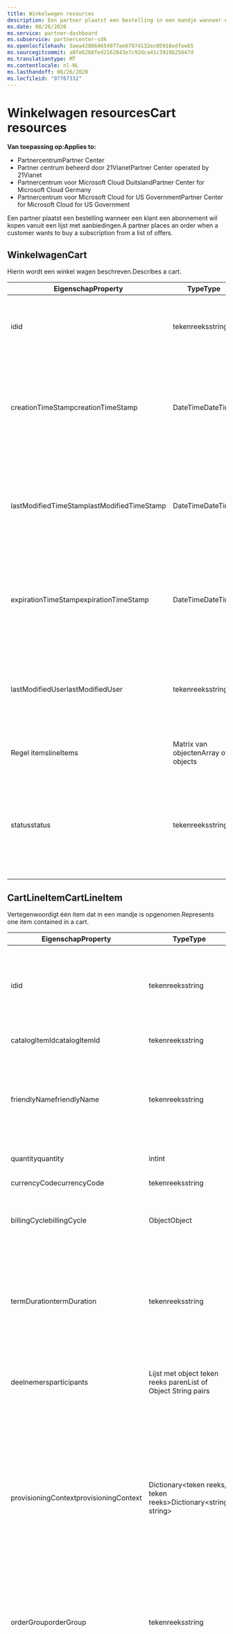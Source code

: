 ```yaml
---
title: Winkelwagen resources
description: Een partner plaatst een bestelling in een mandje wanneer een klant een abonnement wil kopen vanuit een lijst met aanbiedingen.
ms.date: 08/26/2020
ms.service: partner-dashboard
ms.subservice: partnercenter-sdk
ms.openlocfilehash: 3aea428064654077ae67974132ec05918edfee65
ms.sourcegitcommit: a8fe6268fed2162843e7c92dca41c3919b25647d
ms.translationtype: MT
ms.contentlocale: nl-NL
ms.lasthandoff: 08/26/2020
ms.locfileid: "97767332"
---
```

# <a name="cart-resources"></a><span data-ttu-id="95637-103">Winkelwagen resources</span><span class="sxs-lookup"><span data-stu-id="95637-103">Cart resources</span></span>

<span data-ttu-id="95637-104">**Van toepassing op:**</span><span class="sxs-lookup"><span data-stu-id="95637-104">**Applies to:**</span></span>

- <span data-ttu-id="95637-105">Partnercentrum</span><span class="sxs-lookup"><span data-stu-id="95637-105">Partner Center</span></span>
- <span data-ttu-id="95637-106">Partner centrum beheerd door 21Vianet</span><span class="sxs-lookup"><span data-stu-id="95637-106">Partner Center operated by 21Vianet</span></span>
- <span data-ttu-id="95637-107">Partnercentrum voor Microsoft Cloud Duitsland</span><span class="sxs-lookup"><span data-stu-id="95637-107">Partner Center for Microsoft Cloud Germany</span></span>
- <span data-ttu-id="95637-108">Partnercentrum voor Microsoft Cloud for US Government</span><span class="sxs-lookup"><span data-stu-id="95637-108">Partner Center for Microsoft Cloud for US Government</span></span>

<span data-ttu-id="95637-109">Een partner plaatst een bestelling wanneer een klant een abonnement wil kopen vanuit een lijst met aanbiedingen.</span><span class="sxs-lookup"><span data-stu-id="95637-109">A partner places an order when a customer wants to buy a subscription from a list of offers.</span></span>

## <a name="cart"></a><span data-ttu-id="95637-110">Winkelwagen</span><span class="sxs-lookup"><span data-stu-id="95637-110">Cart</span></span>

<span data-ttu-id="95637-111">Hierin wordt een winkel wagen beschreven.</span><span class="sxs-lookup"><span data-stu-id="95637-111">Describes a cart.</span></span>

| <span data-ttu-id="95637-112">Eigenschap</span><span class="sxs-lookup"><span data-stu-id="95637-112">Property</span></span>              | <span data-ttu-id="95637-113">Type</span><span class="sxs-lookup"><span data-stu-id="95637-113">Type</span></span>             | <span data-ttu-id="95637-114">Beschrijving</span><span class="sxs-lookup"><span data-stu-id="95637-114">Description</span></span>                                                                                            |
|-----------------------|------------------|--------------------------------------------------------------------------------------------------------|
| <span data-ttu-id="95637-115">id</span><span class="sxs-lookup"><span data-stu-id="95637-115">id</span></span>                    | <span data-ttu-id="95637-116">tekenreeks</span><span class="sxs-lookup"><span data-stu-id="95637-116">string</span></span>           | <span data-ttu-id="95637-117">Een winkel wagen-id die is opgegeven bij het maken van de winkel wagen.</span><span class="sxs-lookup"><span data-stu-id="95637-117">A cart identifier that is supplied upon successful creation of the cart.</span></span>                               |
| <span data-ttu-id="95637-118">creationTimeStamp</span><span class="sxs-lookup"><span data-stu-id="95637-118">creationTimeStamp</span></span>     | <span data-ttu-id="95637-119">DateTime</span><span class="sxs-lookup"><span data-stu-id="95637-119">DateTime</span></span>         | <span data-ttu-id="95637-120">De datum waarop de winkel wagen is gemaakt, in datum-tijd notatie.</span><span class="sxs-lookup"><span data-stu-id="95637-120">The date the cart was created, in date-time format.</span></span> <span data-ttu-id="95637-121">Wordt toegepast bij het maken van de winkel wagen.</span><span class="sxs-lookup"><span data-stu-id="95637-121">Applied upon successful creation of the cart.</span></span>      |
| <span data-ttu-id="95637-122">lastModifiedTimeStamp</span><span class="sxs-lookup"><span data-stu-id="95637-122">lastModifiedTimeStamp</span></span> | <span data-ttu-id="95637-123">DateTime</span><span class="sxs-lookup"><span data-stu-id="95637-123">DateTime</span></span>         | <span data-ttu-id="95637-124">De datum waarop de winkel wagen voor het laatst is bijgewerkt, in datum-tijd notatie.</span><span class="sxs-lookup"><span data-stu-id="95637-124">The date the cart was last updated, in date-time format.</span></span> <span data-ttu-id="95637-125">Wordt toegepast bij het maken van de winkel wagen.</span><span class="sxs-lookup"><span data-stu-id="95637-125">Applied upon successful creation of the cart.</span></span> |
| <span data-ttu-id="95637-126">expirationTimeStamp</span><span class="sxs-lookup"><span data-stu-id="95637-126">expirationTimeStamp</span></span>   | <span data-ttu-id="95637-127">DateTime</span><span class="sxs-lookup"><span data-stu-id="95637-127">DateTime</span></span>         | <span data-ttu-id="95637-128">De datum waarop de winkel wagen verloopt, in datum-tijd notatie.</span><span class="sxs-lookup"><span data-stu-id="95637-128">The date the cart will expire, in date-time format.</span></span> <span data-ttu-id="95637-129">Wordt toegepast bij het maken van de winkel wagen.</span><span class="sxs-lookup"><span data-stu-id="95637-129">Applied upon successful creation of cart.</span></span>          |
| <span data-ttu-id="95637-130">lastModifiedUser</span><span class="sxs-lookup"><span data-stu-id="95637-130">lastModifiedUser</span></span>      | <span data-ttu-id="95637-131">tekenreeks</span><span class="sxs-lookup"><span data-stu-id="95637-131">string</span></span>           | <span data-ttu-id="95637-132">De gebruiker die de winkel wagen het laatst heeft bijgewerkt.</span><span class="sxs-lookup"><span data-stu-id="95637-132">The user who last updated the cart.</span></span> <span data-ttu-id="95637-133">Wordt toegepast bij het maken van de winkel wagen.</span><span class="sxs-lookup"><span data-stu-id="95637-133">Applied upon successful creation of cart.</span></span>                          |
| <span data-ttu-id="95637-134">Regel items</span><span class="sxs-lookup"><span data-stu-id="95637-134">lineItems</span></span>             | <span data-ttu-id="95637-135">Matrix van objecten</span><span class="sxs-lookup"><span data-stu-id="95637-135">Array of objects</span></span> | <span data-ttu-id="95637-136">Een matrix met [CartLineItem](#cartlineitem) -resources.</span><span class="sxs-lookup"><span data-stu-id="95637-136">An Array of [CartLineItem](#cartlineitem) resources.</span></span>                                                   |
| <span data-ttu-id="95637-137">status</span><span class="sxs-lookup"><span data-stu-id="95637-137">status</span></span>                | <span data-ttu-id="95637-138">tekenreeks</span><span class="sxs-lookup"><span data-stu-id="95637-138">string</span></span>           | <span data-ttu-id="95637-139">De status van de winkel wagen.</span><span class="sxs-lookup"><span data-stu-id="95637-139">The status of the cart.</span></span> <span data-ttu-id="95637-140">Mogelijke waarden zijn ' Active ' (kunnen worden bijgewerkt/verzonden) en ' geordend ' (is al verzonden).</span><span class="sxs-lookup"><span data-stu-id="95637-140">Possible values are "Active" (can be updated/submitted) and "Ordered" (has already been submitted).</span></span> |

## <a name="cartlineitem"></a><span data-ttu-id="95637-141">CartLineItem</span><span class="sxs-lookup"><span data-stu-id="95637-141">CartLineItem</span></span>

<span data-ttu-id="95637-142">Vertegenwoordigt één item dat in een mandje is opgenomen.</span><span class="sxs-lookup"><span data-stu-id="95637-142">Represents one item contained in a cart.</span></span>

| <span data-ttu-id="95637-143">Eigenschap</span><span class="sxs-lookup"><span data-stu-id="95637-143">Property</span></span>             | <span data-ttu-id="95637-144">Type</span><span class="sxs-lookup"><span data-stu-id="95637-144">Type</span></span>                             | <span data-ttu-id="95637-145">Beschrijving</span><span class="sxs-lookup"><span data-stu-id="95637-145">Description</span></span>                                                                                                                                           |
|----------------------|----------------------------------|-------------------------------------------------------------------------------------------------------------------------------------------------------|
| <span data-ttu-id="95637-146">id</span><span class="sxs-lookup"><span data-stu-id="95637-146">id</span></span>                   | <span data-ttu-id="95637-147">tekenreeks</span><span class="sxs-lookup"><span data-stu-id="95637-147">string</span></span>                           | <span data-ttu-id="95637-148">Een unieke id voor een winkelwagen regel item.</span><span class="sxs-lookup"><span data-stu-id="95637-148">A unique identifier for a cart line item.</span></span> <span data-ttu-id="95637-149">Wordt toegepast bij het maken van de winkel wagen.</span><span class="sxs-lookup"><span data-stu-id="95637-149">Applied upon successful creation of cart.</span></span>                                                                   |
| <span data-ttu-id="95637-150">catalogItemId</span><span class="sxs-lookup"><span data-stu-id="95637-150">catalogItemId</span></span>        | <span data-ttu-id="95637-151">tekenreeks</span><span class="sxs-lookup"><span data-stu-id="95637-151">string</span></span>                           | <span data-ttu-id="95637-152">De id van het catalogus item.</span><span class="sxs-lookup"><span data-stu-id="95637-152">The catalog item identifier.</span></span>                                                                                                                          |
| <span data-ttu-id="95637-153">friendlyName</span><span class="sxs-lookup"><span data-stu-id="95637-153">friendlyName</span></span>         | <span data-ttu-id="95637-154">tekenreeks</span><span class="sxs-lookup"><span data-stu-id="95637-154">string</span></span>                           | <span data-ttu-id="95637-155">Optioneel.</span><span class="sxs-lookup"><span data-stu-id="95637-155">Optional.</span></span> <span data-ttu-id="95637-156">De beschrijvende naam voor het item dat is gedefinieerd door de partner om dubbel zinnigheid te helpen.</span><span class="sxs-lookup"><span data-stu-id="95637-156">The friendly name for the item defined by the partner to help disambiguate.</span></span>                                                                 |
| <span data-ttu-id="95637-157">quantity</span><span class="sxs-lookup"><span data-stu-id="95637-157">quantity</span></span>             | <span data-ttu-id="95637-158">int</span><span class="sxs-lookup"><span data-stu-id="95637-158">int</span></span>                              | <span data-ttu-id="95637-159">Het aantal licenties of exemplaren.</span><span class="sxs-lookup"><span data-stu-id="95637-159">The number of licenses or instances.</span></span>                                                                                                                  |
| <span data-ttu-id="95637-160">currencyCode</span><span class="sxs-lookup"><span data-stu-id="95637-160">currencyCode</span></span>         | <span data-ttu-id="95637-161">tekenreeks</span><span class="sxs-lookup"><span data-stu-id="95637-161">string</span></span>                           | <span data-ttu-id="95637-162">De valuta code.</span><span class="sxs-lookup"><span data-stu-id="95637-162">The currency code.</span></span>                                                                                                                                    |
| <span data-ttu-id="95637-163">billingCycle</span><span class="sxs-lookup"><span data-stu-id="95637-163">billingCycle</span></span>         | <span data-ttu-id="95637-164">Object</span><span class="sxs-lookup"><span data-stu-id="95637-164">Object</span></span>                           | <span data-ttu-id="95637-165">Het type facturerings cyclus dat voor de huidige periode is ingesteld.</span><span class="sxs-lookup"><span data-stu-id="95637-165">The type of billing cycle set for the current period.</span></span>                                                                                                 |
| <span data-ttu-id="95637-166">termDuration</span><span class="sxs-lookup"><span data-stu-id="95637-166">termDuration</span></span>         | <span data-ttu-id="95637-167">tekenreeks</span><span class="sxs-lookup"><span data-stu-id="95637-167">string</span></span>                           | <span data-ttu-id="95637-168">Een ISO 8601-representatie van de duur van de term.</span><span class="sxs-lookup"><span data-stu-id="95637-168">An ISO 8601 representation of the term's duration.</span></span> <span data-ttu-id="95637-169">De huidige ondersteunde waarden zijn P1M (1 maand), P1Y (1 jaar) en P3Y (3 jaar).</span><span class="sxs-lookup"><span data-stu-id="95637-169">The current supported values are P1M (1 month), P1Y (1 year) and P3Y (3 years).</span></span>                                |
| <span data-ttu-id="95637-170">deelnemers</span><span class="sxs-lookup"><span data-stu-id="95637-170">participants</span></span>         | <span data-ttu-id="95637-171">Lijst met object teken reeks paren</span><span class="sxs-lookup"><span data-stu-id="95637-171">List of Object String pairs</span></span>      | <span data-ttu-id="95637-172">Een verzameling partner on record (MPNID) voor de aankoop.</span><span class="sxs-lookup"><span data-stu-id="95637-172">A collection of PartnerId on Record (MPNID) on the purchase.</span></span>                                                                                          |
| <span data-ttu-id="95637-173">provisioningContext</span><span class="sxs-lookup"><span data-stu-id="95637-173">provisioningContext</span></span>  | <span data-ttu-id="95637-174">Dictionary<teken reeks, teken reeks></span><span class="sxs-lookup"><span data-stu-id="95637-174">Dictionary<string, string></span></span>       | <span data-ttu-id="95637-175">Aanvullende context die wordt gebruikt bij het inrichten van het aangeschafte item.</span><span class="sxs-lookup"><span data-stu-id="95637-175">Additional context used when provisioning the purchased item.</span></span> <span data-ttu-id="95637-176">Als u wilt weten welke waarden voor een bepaald item nodig zijn, raadpleegt u de eigenschap provisioningVariables van de SKU.</span><span class="sxs-lookup"><span data-stu-id="95637-176">To determine which values are needed for a particular item, refer to the SKU's provisioningVariables property.</span></span> |
| <span data-ttu-id="95637-177">orderGroup</span><span class="sxs-lookup"><span data-stu-id="95637-177">orderGroup</span></span>           | <span data-ttu-id="95637-178">tekenreeks</span><span class="sxs-lookup"><span data-stu-id="95637-178">string</span></span>                           | <span data-ttu-id="95637-179">Een groep om aan te geven welke items samen in dezelfde volg orde kunnen worden ingediend.</span><span class="sxs-lookup"><span data-stu-id="95637-179">A group to indicate which items can be submitted together in the same order.</span></span>                                                                          |
| <span data-ttu-id="95637-180">addonItems</span><span class="sxs-lookup"><span data-stu-id="95637-180">addonItems</span></span>           | <span data-ttu-id="95637-181">Lijst met **CartLineItem** -objecten</span><span class="sxs-lookup"><span data-stu-id="95637-181">List of **CartLineItem** objects</span></span> | <span data-ttu-id="95637-182">Een verzameling winkelwagen regel items voor addons.</span><span class="sxs-lookup"><span data-stu-id="95637-182">A collection of cart line items for addons.</span></span> <span data-ttu-id="95637-183">Deze items worden bij het basis abonnement aangeschaft dat het resultaat is van de aankoop van de hoofd mand regel van het artikel.</span><span class="sxs-lookup"><span data-stu-id="95637-183">These items will be purchased towards the base subscription that results from the root cart line item's purchase.</span></span> |
| <span data-ttu-id="95637-184">fout</span><span class="sxs-lookup"><span data-stu-id="95637-184">error</span></span>                | <span data-ttu-id="95637-185">Object</span><span class="sxs-lookup"><span data-stu-id="95637-185">Object</span></span>                           | <span data-ttu-id="95637-186">Wordt toegepast nadat het wagentje is gemaakt als er een fout is opgetreden.</span><span class="sxs-lookup"><span data-stu-id="95637-186">Applied after cart is created if an error occurred.</span></span>                                                                                                    |
| <span data-ttu-id="95637-187">renewsTo</span><span class="sxs-lookup"><span data-stu-id="95637-187">renewsTo</span></span>             | <span data-ttu-id="95637-188">Matrix van objecten</span><span class="sxs-lookup"><span data-stu-id="95637-188">Array of objects</span></span>                 | <span data-ttu-id="95637-189">Een matrix met [RenewsTo](#renewsto) -resources.</span><span class="sxs-lookup"><span data-stu-id="95637-189">An array of [RenewsTo](#renewsto) resources.</span></span>                                                                            |

## <a name="renewsto"></a><span data-ttu-id="95637-190">RenewsTo</span><span class="sxs-lookup"><span data-stu-id="95637-190">RenewsTo</span></span>

<span data-ttu-id="95637-191">Hiermee wordt één item aangeduid dat zich in een winkelwagen regel item bevindt.</span><span class="sxs-lookup"><span data-stu-id="95637-191">Represents one item contained in a cart line item.</span></span>

| <span data-ttu-id="95637-192">Eigenschap</span><span class="sxs-lookup"><span data-stu-id="95637-192">Property</span></span>              | <span data-ttu-id="95637-193">Type</span><span class="sxs-lookup"><span data-stu-id="95637-193">Type</span></span>             | <span data-ttu-id="95637-194">Vereist</span><span class="sxs-lookup"><span data-stu-id="95637-194">Required</span></span>        | <span data-ttu-id="95637-195">Beschrijving</span><span class="sxs-lookup"><span data-stu-id="95637-195">Description</span></span> |
|-----------------------|------------------|-----------------|-------------------------------------------------------------------------------------------------------------------------|
| <span data-ttu-id="95637-196">termDuration</span><span class="sxs-lookup"><span data-stu-id="95637-196">termDuration</span></span>          | <span data-ttu-id="95637-197">tekenreeks</span><span class="sxs-lookup"><span data-stu-id="95637-197">string</span></span>           | <span data-ttu-id="95637-198">No</span><span class="sxs-lookup"><span data-stu-id="95637-198">No</span></span>              | <span data-ttu-id="95637-199">Een ISO 8601-representatie van de duur van de verlengings termijn.</span><span class="sxs-lookup"><span data-stu-id="95637-199">An ISO 8601 representation of the renewal term's duration.</span></span> <span data-ttu-id="95637-200">De huidige ondersteunde waarden zijn **P1M** (1 maand) en **P1Y** (1 jaar).</span><span class="sxs-lookup"><span data-stu-id="95637-200">The current supported values are **P1M** (1 month) and **P1Y** (1 year).</span></span> |

### <a name="response-success-and-error-codes"></a><span data-ttu-id="95637-201">Geslaagde en fout codes</span><span class="sxs-lookup"><span data-stu-id="95637-201">Response success and error codes</span></span>

<span data-ttu-id="95637-202">Elk antwoord wordt geleverd met een HTTP-status code die aangeeft of de fout is opgetreden of mislukt en aanvullende informatie over fout opsporing.</span><span class="sxs-lookup"><span data-stu-id="95637-202">Each response comes with an HTTP status code that indicates success or failure and additional debugging information.</span></span> <span data-ttu-id="95637-203">Gebruik een hulp programma voor netwerk tracering om deze code, het fout type en aanvullende para meters te lezen.</span><span class="sxs-lookup"><span data-stu-id="95637-203">Use a network trace tool to read this code, error type, and additional parameters.</span></span> <span data-ttu-id="95637-204">Zie [fout codes voor Partner Center](error-codes.md)voor de volledige lijst.</span><span class="sxs-lookup"><span data-stu-id="95637-204">For the full list, see [Partner Center error codes](error-codes.md).</span></span>

## <a name="carterror"></a><span data-ttu-id="95637-205">CartError</span><span class="sxs-lookup"><span data-stu-id="95637-205">CartError</span></span>

<span data-ttu-id="95637-206">Hiermee wordt een fout aangeduid die zich voordoet nadat een mandje is gemaakt.</span><span class="sxs-lookup"><span data-stu-id="95637-206">Represents an error that occurs after a cart is created.</span></span>

| <span data-ttu-id="95637-207">Eigenschap</span><span class="sxs-lookup"><span data-stu-id="95637-207">Property</span></span>         | <span data-ttu-id="95637-208">Type</span><span class="sxs-lookup"><span data-stu-id="95637-208">Type</span></span>                                   | <span data-ttu-id="95637-209">Description</span><span class="sxs-lookup"><span data-stu-id="95637-209">Description</span></span>                                                                                   |
|------------------|----------------------------------------|-----------------------------------------------------------------------------------------------|
| <span data-ttu-id="95637-210">errorCode</span><span class="sxs-lookup"><span data-stu-id="95637-210">errorCode</span></span>        | [<span data-ttu-id="95637-211">Fout codes van partner centrum</span><span class="sxs-lookup"><span data-stu-id="95637-211">Partner Center error codes</span></span>](error-codes.md) | <span data-ttu-id="95637-212">Het type fout bij de wagen.</span><span class="sxs-lookup"><span data-stu-id="95637-212">The type of cart error.</span></span>                                                                       |
| <span data-ttu-id="95637-213">errorDescription</span><span class="sxs-lookup"><span data-stu-id="95637-213">errorDescription</span></span> | <span data-ttu-id="95637-214">tekenreeks</span><span class="sxs-lookup"><span data-stu-id="95637-214">string</span></span>                                 | <span data-ttu-id="95637-215">De fout beschrijving, inclusief opmerkingen over ondersteunde waarden, standaard waarden of limieten.</span><span class="sxs-lookup"><span data-stu-id="95637-215">The error description, including any notes about supported values, default values, or limits.</span></span> |

## <a name="cartcheckoutresult"></a><span data-ttu-id="95637-216">CartCheckoutResult</span><span class="sxs-lookup"><span data-stu-id="95637-216">CartCheckoutResult</span></span>

<span data-ttu-id="95637-217">Hiermee wordt het resultaat van een mandje afhandelen.</span><span class="sxs-lookup"><span data-stu-id="95637-217">Represents the result of a cart checkout.</span></span>

| <span data-ttu-id="95637-218">Eigenschap</span><span class="sxs-lookup"><span data-stu-id="95637-218">Property</span></span>    | <span data-ttu-id="95637-219">Type</span><span class="sxs-lookup"><span data-stu-id="95637-219">Type</span></span>                                              | <span data-ttu-id="95637-220">Description</span><span class="sxs-lookup"><span data-stu-id="95637-220">Description</span></span>                     |
|-------------|---------------------------------------------------|---------------------------------|
| <span data-ttu-id="95637-221">orders</span><span class="sxs-lookup"><span data-stu-id="95637-221">orders</span></span>      | <span data-ttu-id="95637-222">Lijst met [order](order-resources.md#order) objecten.</span><span class="sxs-lookup"><span data-stu-id="95637-222">List of [Order](order-resources.md#order) objects.</span></span>         | <span data-ttu-id="95637-223">De verzameling orders.</span><span class="sxs-lookup"><span data-stu-id="95637-223">The collection of orders.</span></span>       |
| <span data-ttu-id="95637-224">orderErrors</span><span class="sxs-lookup"><span data-stu-id="95637-224">orderErrors</span></span> | <span data-ttu-id="95637-225">Lijst met [OrderError](#ordererror) -objecten.</span><span class="sxs-lookup"><span data-stu-id="95637-225">List of [OrderError](#ordererror) objects.</span></span> | <span data-ttu-id="95637-226">Het verzamelen van order fouten.</span><span class="sxs-lookup"><span data-stu-id="95637-226">The collection of order errors.</span></span> |

## <a name="ordererror"></a><span data-ttu-id="95637-227">OrderError</span><span class="sxs-lookup"><span data-stu-id="95637-227">OrderError</span></span>

<span data-ttu-id="95637-228">Hiermee wordt een fout aangeduid die optreedt tijdens het afhandelen van een mandje wanneer een order wordt gemaakt.</span><span class="sxs-lookup"><span data-stu-id="95637-228">Represents an error that occurs during a cart checkout when an order is created.</span></span>

| <span data-ttu-id="95637-229">Eigenschap</span><span class="sxs-lookup"><span data-stu-id="95637-229">Property</span></span>     | <span data-ttu-id="95637-230">Type</span><span class="sxs-lookup"><span data-stu-id="95637-230">Type</span></span>   | <span data-ttu-id="95637-231">Description</span><span class="sxs-lookup"><span data-stu-id="95637-231">Description</span></span>                                     |
|--------------|--------|-------------------------------------------------|
| <span data-ttu-id="95637-232">orderGroupId</span><span class="sxs-lookup"><span data-stu-id="95637-232">orderGroupId</span></span> | <span data-ttu-id="95637-233">tekenreeks</span><span class="sxs-lookup"><span data-stu-id="95637-233">string</span></span> | <span data-ttu-id="95637-234">De order groep-ID van de order met de fout.</span><span class="sxs-lookup"><span data-stu-id="95637-234">The order group ID of the order with the error.</span></span> |
| <span data-ttu-id="95637-235">code</span><span class="sxs-lookup"><span data-stu-id="95637-235">code</span></span>         | <span data-ttu-id="95637-236">int</span><span class="sxs-lookup"><span data-stu-id="95637-236">int</span></span>    | <span data-ttu-id="95637-237">De fout code.</span><span class="sxs-lookup"><span data-stu-id="95637-237">The error code.</span></span>                                 |
| <span data-ttu-id="95637-238">beschrijving</span><span class="sxs-lookup"><span data-stu-id="95637-238">description</span></span>  | <span data-ttu-id="95637-239">tekenreeks</span><span class="sxs-lookup"><span data-stu-id="95637-239">string</span></span> | <span data-ttu-id="95637-240">De beschrijving van de fout.</span><span class="sxs-lookup"><span data-stu-id="95637-240">The description of the error.</span></span>                   |
